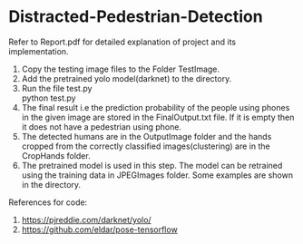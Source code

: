 # Distracted-Pedestrian-Detection

Refer to Report.pdf for detailed explanation of project and its implementation.

1. Copy the testing image files to the Folder TestImage.
2. Add the pretrained yolo model(darknet) to the directory.
3. Run the file test.py<br>
	python test.py<br>
4. The final result i.e the prediction probability of the people using phones in the given image are stored in the FinalOutput.txt file. If it is empty then it does not have a pedestrian using phone.
5. The detected humans are in the OutputImage folder and the hands cropped from the correctly classified images(clustering) are in the CropHands folder.
6. The pretrained model is used in this step. The model can be retrained using the training data in JPEGImages folder. Some examples are shown in the directory. 

References for code:
1. https://pjreddie.com/darknet/yolo/
2. https://github.com/eldar/pose-tensorflow
